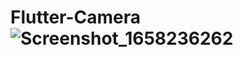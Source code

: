 # Flutter-Camera![Screenshot_1658236262](https://user-images.githubusercontent.com/87020382/179935049-cefe7dcd-4764-4b88-9dab-49535a2cbc07.png)
